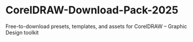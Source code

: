 # CorelDRAW-Download-Pack-2025
Free-to-download presets, templates, and assets for CorelDRAW – Graphic Design toolkit
